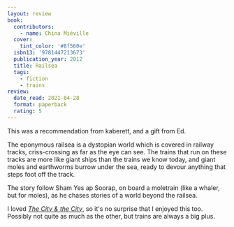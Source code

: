 ```yaml
---
layout: review
book:
  contributors:
    - name: China Miéville
  cover:
    tint_color: '#8f560e'
  isbn13: '9781447213673'
  publication_year: 2012
  title: Railsea
  tags:
    - fiction
    - trains
review:
  date_read: 2021-04-28
  format: paperback
  rating: 5
---
```


This was a recommendation from kaberett, and a gift from Ed.

The eponymous railsea is a dystopian world which is covered in railway tracks, criss-crossing as far as the eye can see.
The trains that run on these tracks are more like giant ships than the trains we know today, and giant moles and earthworms burrow under the sea, ready to devour anything that steps foot off the track.

The story follow Sham Yes ap Soorap, on board a moletrain (like a whaler, but for moles), as he chases stories of a world beyond the railsea.

I loved [*The City & the City*](/2020/the-city-the-city/), so it's no surprise that I enjoyed this too.
Possibly not quite as much as the other, but trains are always a big plus.
